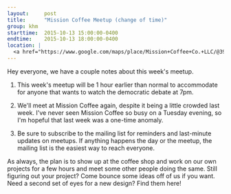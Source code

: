 ```yaml
---
layout:     post
title:      "Mission Coffee Meetup (change of time)"
group: khm
starttime:  2015-10-13 15:00:00-0400
endtime:    2015-10-13 18:00:00-0400
location: |
  <a href="https://www.google.com/maps/place/Mission+Coffee+Co.+LLC/@39.9805566,-83.0046931,19.5z/data=!4m2!3m1!1s0x0000000000000000:0x0c6fccff56e2d8df!6m1!1e1" target="_blank">Mission Coffee, 11 Price Ave, Columbus, OH 43201</a>
---
```


Hey everyone, we have a couple notes about this week's meetup.

1. This week's meetup will be 1 hour earlier than normal to accommodate for anyone that wants to watch the democratic debate at 7pm.

2. We'll meet at Mission Coffee again, despite it being a little crowded last week.  I've never seen Mission Coffee so busy on a Tuesday evening, so I'm hopeful that last week was a one-time anomaly.

3. Be sure to subscribe to the mailing list for reminders and last-minute updates on meetups.  If anything happens the day or the meetup, the mailing list is the easiest way to reach everyone.

As always, the plan is to show up at the coffee shop and work on our own projects for a few hours and meet some other people doing the same.  Still figuring out your project?  Come bounce some ideas off of us if you want.  Need a second set of eyes for a new design?  Find them here!
